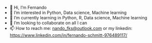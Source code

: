 - 👋 Hi, I’m Fernando
- 👀 I’m interested in Python, Data science, Machine learning
- 🌱 I’m currently learning in Python, R, Data science, Machine learning
- 💞️ I’m looking to collaborate on all I can
- 📫 How to reach me: nando_fks@outlook.com or my linkedin: https://www.linkedin.com/in/fernando-schmitt-976489117/

<!---
fernando0887/fernando0887 is a ✨ special ✨ repository because its `README.md` (this file) appears on your GitHub profile.
You can click the Preview link to take a look at your changes.
--->
